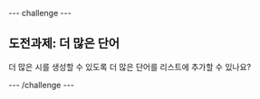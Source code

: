 \--- challenge \---

## 도전과제: 더 많은 단어

더 많은 시를 생성할 수 있도록 더 많은 단어를 리스트에 추가할 수 있나요?

\--- /challenge \---